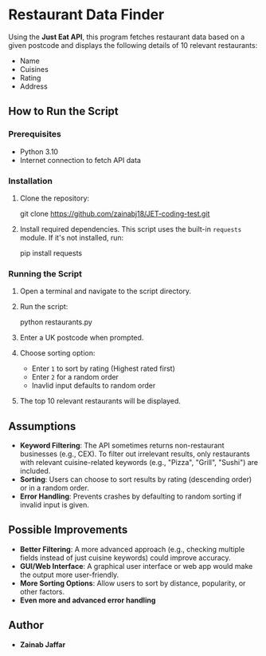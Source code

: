 # Restaurant Data Finder

Using the **Just Eat API**, this program fetches restaurant data based on a given postcode and displays the following details of 10 relevant restaurants:
- Name
- Cuisines
- Rating
- Address

## How to Run the Script

### Prerequisites
- Python 3.10 
- Internet connection to fetch API data

### Installation
1. Clone the repository:

   git clone https://github.com/zainabj18/JET-coding-test.git 

2. Install required dependencies. 
This script uses the built-in `requests` module. If it's not installed, run:
   
   pip install requests
   

### Running the Script

1. Open a terminal and navigate to the script directory.
2. Run the script:

   python restaurants.py

3. Enter a UK postcode when prompted.
4. Choose sorting option:
   - Enter `1` to sort by rating (Highest rated first)
   - Enter `2` for a random order
   - Inavlid input defaults to random order
5. The top 10 relevant restaurants will be displayed.

## Assumptions
- **Keyword Filtering**: The API sometimes returns non-restaurant businesses (e.g., CEX). To filter out irrelevant results, only restaurants with relevant cuisine-related keywords (e.g., "Pizza", "Grill", "Sushi") are included.
- **Sorting**: Users can choose to sort results by rating (descending order) or in a random order.
- **Error Handling**: Prevents crashes by defaulting to random sorting if invalid input is given.


## Possible Improvements
- **Better Filtering**: A more advanced approach (e.g., checking multiple fields instead of just cuisine keywords) could improve accuracy.
- **GUI/Web Interface**: A graphical user interface or web app would make the output more user-friendly.
- **More Sorting Options**: Allow users to sort by distance, popularity, or other factors.
- **Even more and advanced error handling**

## Author
- **Zainab Jaffar**


